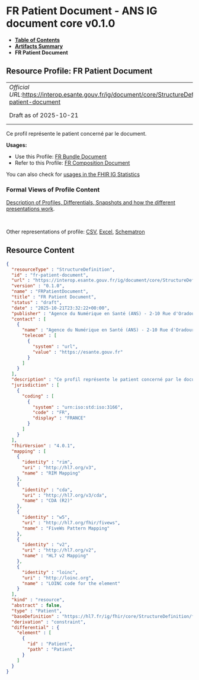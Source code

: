 # FR Patient Document - ANS IG document core v0.1.0

* [**Table of Contents**](toc.md)
* [**Artifacts Summary**](artifacts.md)
* **FR Patient Document**

## Resource Profile: FR Patient Document 

| | |
| :--- | :--- |
| *Official URL*:https://interop.esante.gouv.fr/ig/document/core/StructureDefinition/fr-patient-document | *Version*:0.1.0 |
| Draft as of 2025-10-21 | *Computable Name*:FRPatientDocument |

 
Ce profil représente le patient concerné par le document. 

**Usages:**

* Use this Profile: [FR Bundle Document](StructureDefinition-fr-bundle-document.md)
* Refer to this Profile: [FR Composition Document](StructureDefinition-fr-composition-document.md)

You can also check for [usages in the FHIR IG Statistics](https://packages2.fhir.org/xig/ans.document.fr.core|current/StructureDefinition/fr-patient-document)

### Formal Views of Profile Content

 [Description of Profiles, Differentials, Snapshots and how the different presentations work](http://build.fhir.org/ig/FHIR/ig-guidance/readingIgs.html#structure-definitions). 

 

Other representations of profile: [CSV](StructureDefinition-fr-patient-document.csv), [Excel](StructureDefinition-fr-patient-document.xlsx), [Schematron](StructureDefinition-fr-patient-document.sch) 



## Resource Content

```json
{
  "resourceType" : "StructureDefinition",
  "id" : "fr-patient-document",
  "url" : "https://interop.esante.gouv.fr/ig/document/core/StructureDefinition/fr-patient-document",
  "version" : "0.1.0",
  "name" : "FRPatientDocument",
  "title" : "FR Patient Document",
  "status" : "draft",
  "date" : "2025-10-21T23:32:22+00:00",
  "publisher" : "Agence du Numérique en Santé (ANS) - 2-10 Rue d'Oradour-sur-Glane, 75015 Paris",
  "contact" : [
    {
      "name" : "Agence du Numérique en Santé (ANS) - 2-10 Rue d'Oradour-sur-Glane, 75015 Paris",
      "telecom" : [
        {
          "system" : "url",
          "value" : "https://esante.gouv.fr"
        }
      ]
    }
  ],
  "description" : "Ce profil représente le patient concerné par le document.",
  "jurisdiction" : [
    {
      "coding" : [
        {
          "system" : "urn:iso:std:iso:3166",
          "code" : "FR",
          "display" : "FRANCE"
        }
      ]
    }
  ],
  "fhirVersion" : "4.0.1",
  "mapping" : [
    {
      "identity" : "rim",
      "uri" : "http://hl7.org/v3",
      "name" : "RIM Mapping"
    },
    {
      "identity" : "cda",
      "uri" : "http://hl7.org/v3/cda",
      "name" : "CDA (R2)"
    },
    {
      "identity" : "w5",
      "uri" : "http://hl7.org/fhir/fivews",
      "name" : "FiveWs Pattern Mapping"
    },
    {
      "identity" : "v2",
      "uri" : "http://hl7.org/v2",
      "name" : "HL7 v2 Mapping"
    },
    {
      "identity" : "loinc",
      "uri" : "http://loinc.org",
      "name" : "LOINC code for the element"
    }
  ],
  "kind" : "resource",
  "abstract" : false,
  "type" : "Patient",
  "baseDefinition" : "https://hl7.fr/ig/fhir/core/StructureDefinition/fr-core-patient",
  "derivation" : "constraint",
  "differential" : {
    "element" : [
      {
        "id" : "Patient",
        "path" : "Patient"
      }
    ]
  }
}

```

